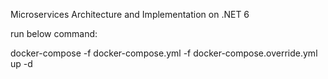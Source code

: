 Microservices Architecture and Implementation on .NET 6

run below command:

docker-compose -f docker-compose.yml -f docker-compose.override.yml up -d

